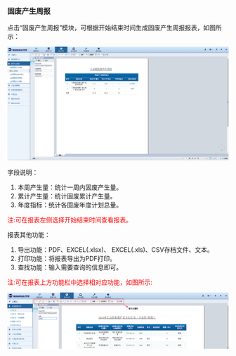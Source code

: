 ### 固废产生周报

点击“固废产生周报”模块，可根据开始结束时间生成固废产生周报报表，如图所示：

![固废产生周报](..\images\固废产生周报.png)

字段说明：

1. 本周产生量：统计一周内固废产生量。
2. 累计产生量：统计固废累计产生量。
3. 年度指标：统计各固废年度计划总量。

<font color="#f00">注:可在报表左侧选择开始结束时间查看报表。</font>

报表其他功能：

1. 导出功能：PDF、EXCEL(.xlsx)、 EXCEL(.xls)、CSV存档文件、文本。
2. 打印功能：将报表导出为PDF打印。
3. 查找功能：输入需要查询的信息即可。

<font color="#f00">注:可在报表上方功能栏中选择相对应功能，如图所示:</font>

![报表功能](..\images\报表功能.png)
